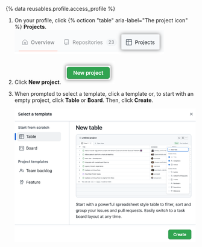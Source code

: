 {% data reusables.profile.access_profile %}
1. On your profile, click {% octicon "table" aria-label="The project icon" %} **Projects**.
  ![Screenshot showing the 'Projects' tab](/assets/images/help/projects-v2/tab-projects.png)
1. Click **New project**.
   ![New project](/assets/images/help/projects-v2/new-project-button.png)
1. When prompted to select a template, click a template or, to start with an empty project, click **Table** or **Board**. Then, click **Create**.

   ![Screenshot showing template selection modal](/assets/images/help/issues/projects-select-template.png)
